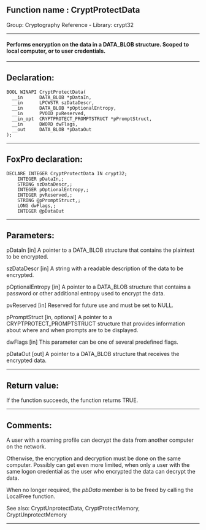 
## Function name : CryptProtectData
Group: Cryptography Reference - Library: crypt32    
***  


#### Performs encryption on the data in a DATA_BLOB structure. Scoped to local computer, or to user credentials.
***  


## Declaration:
```foxpro  
BOOL WINAPI CryptProtectData(
  __in      DATA_BLOB *pDataIn,
  __in      LPCWSTR szDataDescr,
  __in      DATA_BLOB *pOptionalEntropy,
  __in      PVOID pvReserved,
  __in_opt  CRYPTPROTECT_PROMPTSTRUCT *pPromptStruct,
  __in      DWORD dwFlags,
  __out     DATA_BLOB *pDataOut
);  
```  
***  


## FoxPro declaration:
```foxpro  
DECLARE INTEGER CryptProtectData IN crypt32;
	INTEGER pDataIn,;
	STRING szDataDescr,;
	INTEGER pOptionalEntropy,;
	INTEGER pvReserved,;
	STRING @pPromptStruct,;
	LONG dwFlags,;
	INTEGER @pDataOut  
```  
***  


## Parameters:
pDataIn [in]
A pointer to a DATA_BLOB structure that contains the plaintext to be encrypted.

szDataDescr [in]
A string with a readable description of the data to be encrypted.

pOptionalEntropy [in]
A pointer to a DATA_BLOB structure that contains a password or other additional entropy used to encrypt the data.

pvReserved [in]
Reserved for future use and must be set to NULL.

pPromptStruct [in, optional]
A pointer to a CRYPTPROTECT_PROMPTSTRUCT structure that provides information about where and when prompts are to be displayed.

dwFlags [in]
This parameter can be one of several predefined flags.

pDataOut [out]
A pointer to a DATA_BLOB structure that receives the encrypted data.  
***  


## Return value:
If the function succeeds, the function returns TRUE.  
***  


## Comments:
A user with a roaming profile can decrypt the data from another computer on the network.  
  
Otherwise, the encryption and decryption must be done on the same computer. Possibly can get even more limited, when only a user with the same logon credential as the user who encrypted the data can decrypt the data.   
  
When no longer required, the <Em>pbData</Em> member is to be freed by calling the LocalFree function.  
  
See also: CryptUnprotectData, CryptProtectMemory, CryptUnprotectMemory    
  
***  

